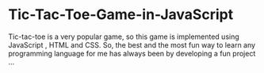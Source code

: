 # Tic-Tac-Toe-Game-in-JavaScript
Tic-tac-toe is a very popular game, so this game is implemented using JavaScript , HTML and CSS. So, the best and the most fun way to learn any programming language for me has always been by developing a fun project …
